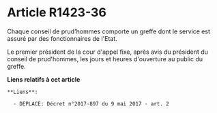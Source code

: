 # Article R1423-36

Chaque conseil de prud'hommes comporte un greffe dont le service est assuré par des fonctionnaires de l'Etat.

Le premier président de la cour d'appel fixe, après avis du président du conseil de prud'hommes, les jours et heures
d'ouverture au public du greffe.

**Liens relatifs à cet article**

	**Liens**:

	  - DEPLACE: Décret n°2017-897 du 9 mai 2017 - art. 2
